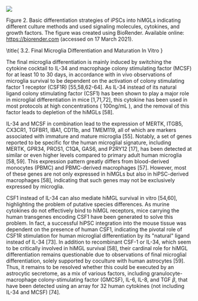 ![](https://cdn.mathpix.com/cropped/2024_06_01_05b3cee062c026743a2fg-1.jpg?height=745&width=1722&top_left_y=330&top_left_x=173)

Figure 2. Basic differentiation strategies of iPSCs into hiMGLs indicating different culture methods and used signaling molecules, cytokines, and growth factors. The figure was created using BioRender. Available online: https://biorender.com (accessed on 17 March 2021).

\title{
3.2. Final Microglia Differentiation and Maturation In Vitro
}

The final microglia differentiation is mainly induced by switching the cytokine cocktail to IL-34 and macrophage colony stimulating factor (MCSF) for at least 10 to 30 days, in accordance with in vivo observations of microglia survival to be dependent on the activation of colony stimulating factor 1 receptor (CSF1R) [55,58,62-64]. As IL-34 instead of its natural ligand colony stimulating factor (CSF1) has been shown to play a major role in microglial differentiation in mice [1,71,72], this cytokine has been used in most protocols at high concentrations ( $100 \mathrm{ng} / \mathrm{mL}$ ), and the removal of this factor leads to depletion of the hiMGLs [58].

IL-34 and MCSF in combination lead to the expression of MERTK, ITGB5, CX3CR1, TGFBR1, IBA1, CD11b, and TMEM119, all of which are markers associated with immature and mature microglia [55]. Notably, a set of genes reported to be specific for the human microglial signature, including MERTK, GPR34, PROS1, C1QA, GAS6, and P2RY12 [17], has been detected at similar or even higher levels compared to primary adult human microglia $[58,59]$. This expression pattern greatly differs from blood-derived monocytes (PBMC) and PBMC-derived macrophages [57]. However, most of these genes are not only expressed in hiMGLs but also in hiPSC-derived macrophages [58], indicating that such genes may not be exclusively expressed by microglia.

CSF1 instead of IL-34 can also mediate hiMGL survival in vitro [54,60], highlighting the problem of putative species differences. As murine cytokines do not effectively bind to hiMGL receptors, mice carrying the human transgenes encoding CSF1 have been generated to solve this problem. In fact, a successful hiPSC integration into the mouse tissue was dependent on the presence of human CSF1, indicating the pivotal role of CSF1R stimulation for human microglial differentiation by its "natural" ligand instead of IL-34 [73]. In addition to recombinant CSF-1 or IL-34, which seem to be critically involved in hiMGL survival [58], their cardinal role for hiMGL differentiation remains questionable due to observations of final microglial differentiation, solely supported by coculture with human astrocytes [59]. Thus, it remains to be resolved whether this could be executed by an astrocytic secretome, as a mix of various factors, including granulocyte-macrophage colony-stimulating factor (GMCSF), IL-6, IL-8, and TGF $\beta$, that have been detected using an array for 32 human cytokines (not including IL-34 and MCSF) [74].